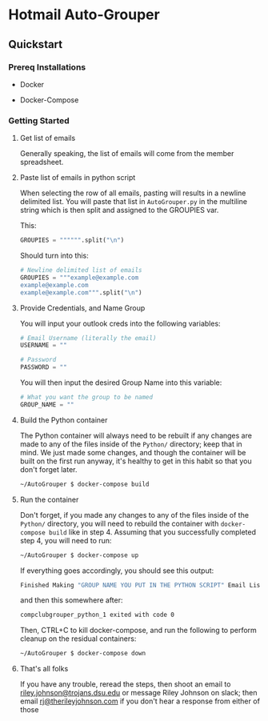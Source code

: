 # Hotmail Auto-Grouper

## Quickstart

### Prereq Installations

* Docker

* Docker-Compose

### Getting Started

1. Get list of emails

    Generally speaking, the list of emails will come from the member spreadsheet.

2. Paste list of emails in python script

    When selecting the row of all emails, pasting will results in a newline delimited list. You will paste that list in ```AutoGrouper.py``` in the multiline string which is then split and assigned to the GROUPIES var.

    This:

    ```python
    GROUPIES = """""".split("\n")
    ```

    Should turn into this:

    ```python
    # Newline delimited list of emails
    GROUPIES = """example@example.com
    example@example.com
    example@example.com""".split("\n")
    ```

3. Provide Credentials, and Name Group

    You will input your outlook creds into the following variables:

    ```python
    # Email Username (literally the email)
    USERNAME = ""

    # Password
    PASSWORD = ""
    ```

    You will then input the desired Group Name into this variable:
    ```python
    # What you want the group to be named
    GROUP_NAME = ""
    ```

4. Build the Python container

    The Python container will always need to be rebuilt if any changes are made to any of the files inside of the ```Python/``` directory; keep that in mind. We just made some changes, and though the container will be built on the first run anyway, it's healthy to get in this habit so that you don't forget later.

    ```bash
    ~/AutoGrouper $ docker-compose build
    ```

5. Run the container

    Don't forget, if you made any changes to any of the files inside of the ```Python/``` directory, you will need to rebuild the container with ```docker-compose build``` like in step 4. Assuming that you successfully completed step 4, you will need to run:

    ```bash
    ~/AutoGrouper $ docker-compose up
    ```

    If everything goes accordingly, you should see this output:

    ```bash
    Finished Making "GROUP NAME YOU PUT IN THE PYTHON SCRIPT" Email List
    ```

    and then this somewhere after:

    ```bash
    compclubgrouper_python_1 exited with code 0
    ```

    Then, CTRL+C to kill docker-compose, and run the following to perform cleanup on the residual containers:

    ```bash
    ~/AutoGrouper $ docker-compose down
    ```

6. That's all folks

    If you have any trouble, reread the steps, then shoot an email to riley.johnson@trojans.dsu.edu or message Riley Johnson on slack; then email rj@therileyjohnson.com if you don't hear a response from either of those